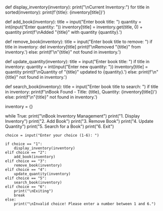 def display_inventory(inventory):
    print("\nCurrent Inventory:")
    for title in sorted(inventory):
        print(f'{title}: {inventory[title]}')

def add_book(inventory):
    title = input("Enter book title: ")
    quantity = int(input("Enter quantity: "))
    inventory[title] = inventory.get(title, 0) + quantity
    print(f'\nAdded "{title}" with quantity {quantity}.')

def remove_book(inventory):
    title = input("Enter book title to remove: ")
    if title in inventory:
        del inventory[title]
        print(f'\nRemoved "{title}" from inventory.')
    else:
        print(f'\n"{title}" not found in inventory.')

def update_quantity(inventory):
    title = input("Enter book title: ")
    if title in inventory:
        quantity = int(input("Enter new quantity: "))
        inventory[title] = quantity
        print(f'\nQuantity of "{title}" updated to {quantity}.')
    else:
        print(f'\n"{title}" not found in inventory.')

def search_book(inventory):
    title = input("Enter book title to search: ")
    if title in inventory:
        print(f'\nBook Found - Title: {title}, Quantity: {inventory[title]}')
    else:
        print(f'\n"{title}" not found in inventory.')

inventory = {}

while True:
    print("\nBook Inventory Management")
    print("1. Display Inventory")
    print("2. Add Book")
    print("3. Remove Book")
    print("4. Update Quantity")
    print("5. Search for a Book")
    print("6. Exit")
    
    choice = input("Enter your choice (1-6): ")
    
    if choice == "1":
        display_inventory(inventory)
    elif choice == "2":
        add_book(inventory)
    elif choice == "3":
        remove_book(inventory)
    elif choice == "4":
        update_quantity(inventory)
    elif choice == "5":
        search_book(inventory)
    elif choice == "6":
        print("\nExiting")
        break
    else:
        print("\nInvalid choice! Please enter a number between 1 and 6.")

